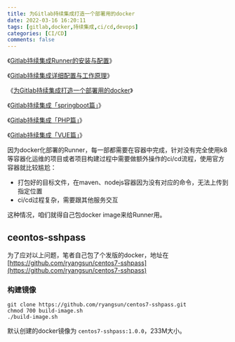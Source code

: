```yaml
---
title: 为Gitlab持续集成打造一个部署用的docker
date: 2022-03-16 16:20:11
tags: [gitlab,docker,持续集成,ci/cd,devops]
categories: [CI/CD]
comments: false
---
```

《[Gitlab持续集成Runner的安装与配置](/2022/03/15/Gitlab持续集成Runner安装与配置/)》

《[Gitlab持续集成详细配置与工作原理](/2022/03/16/Gitlab持续集成详细配置与工作原理/)》

《[为Gitlab持续集成打造一个部署用的docker](/2022/03/16/为Gitlab持续集成打造一个部署用的docker/)》

《[Gitlab持续集成「springboot篇」](/2022/03/16/Gitlab持续集成「springboot篇」/)》

《[Gitlab持续集成「PHP篇」](/2022/03/16/Gitlab持续集成「PHP篇」/)》

《[Gitlab持续集成「VUE篇」](/2022/03/16/Gitlab持续集成「VUE篇」/)》


因为docker化部署的Runner，每一部都需要在容器中完成，针对没有完全使用k8等容器化运维的项目或者项目构建过程中需要做额外操作的ci/cd流程，使用官方容器就比较尴尬：

- 打包好的目标文件，在maven、nodejs容器因为没有对应的命令，无法上传到指定位置
- ci/cd过程复杂，需要跟其他服务交互

这种情况，咱们就得自己包docker image来给Runner用。

## ceontos-sshpass

为了应对以上问题，笔者自己包了个发版的docker，地址在 [https://github.com/ryangsun/centos7-sshpass](https://github.com/ryangsun/centos7-sshpass)

### 构建镜像
```
git clone https://github.com/ryangsun/centos7-sshpass.git
chmod 700 build-image.sh
./build-image.sh
```
默认创建的docker镜像为 `centos7-sshpass:1.0.0`，233M大小。
